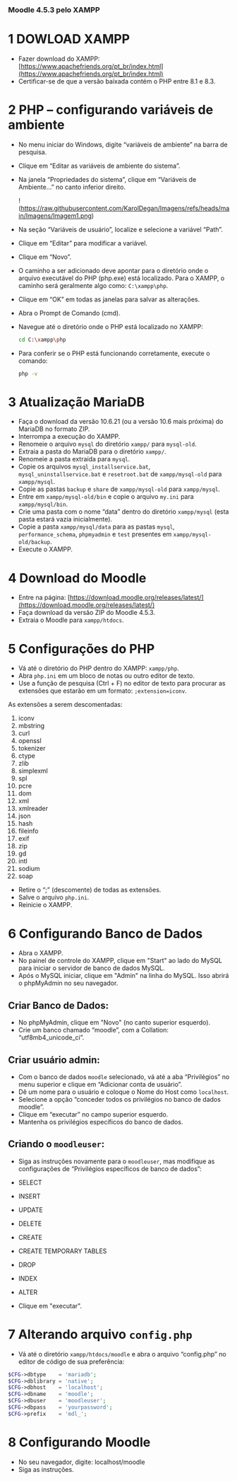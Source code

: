 ### Moodle 4.5.3 pelo XAMPP

# 1 DOWLOAD XAMPP
- Fazer download do XAMPP: [https://www.apachefriends.org/pt_br/index.html](https://www.apachefriends.org/pt_br/index.html)
- Certificar-se de que a versão baixada contém o PHP entre 8.1 e 8.3.

# 2 PHP – configurando variáveis de ambiente
- No menu iniciar do Windows, digite “variáveis de ambiente” na barra de pesquisa.
- Clique em “Editar as variáveis de ambiente do sistema”.
- Na janela “Propriedades do sistema”, clique em “Variáveis de Ambiente...” no canto inferior direito.

  !(https://raw.githubusercontent.com/KarolDegan/Imagens/refs/heads/main/Imagens/Imagem1.png)

- Na seção “Variáveis de usuário”, localize e selecione a variável “Path”.
- Clique em “Editar” para modificar a variável.
- Clique em “Novo”.
- O caminho a ser adicionado deve apontar para o diretório onde o arquivo executável do PHP (php.exe) está localizado. Para o XAMPP, o caminho será geralmente algo como: `C:\xampp\php`.
- Clique em “OK” em todas as janelas para salvar as alterações.
- Abra o Prompt de Comando (cmd).
- Navegue até o diretório onde o PHP está localizado no XAMPP: 
  ```bash
  cd C:\xampp\php
  
- Para conferir se o PHP está funcionando corretamente, execute o comando:
    ```bash 
    php -v

# 3 Atualização MariaDB
- Faça o download da versão 10.6.21 (ou a versão 10.6 mais próxima) do MariaDB no formato ZIP.
- Interrompa a execução do XAMPP.
- Renomeie o arquivo `mysql` do diretório `xampp/` para `mysql-old`.
- Extraia a pasta do MariaDB para o diretório `xampp/`.
- Renomeie a pasta extraída para `mysql`.
- Copie os arquivos `mysql_installservice.bat`, `mysql_uninstallservice.bat` e `resetroot.bat` de `xampp/mysql-old` para `xampp/mysql`.
- Copie as pastas `backup` e `share` de `xampp/mysql-old` para `xampp/mysql`.
- Entre em `xampp/mysql-old/bin` e copie o arquivo `my.ini` para `xampp/mysql/bin`.
- Crie uma pasta com o nome “data” dentro do diretório `xampp/mysql` (esta pasta estará vazia inicialmente).
- Copie a pasta `xampp/mysql/data` para as pastas `mysql`, `performance_schema`, `phpmyadmin` e `test` presentes em `xampp/mysql-old/backup`.
- Execute o XAMPP.

# 4 Download do Moodle
- Entre na página: [https://download.moodle.org/releases/latest/](https://download.moodle.org/releases/latest/)
- Faça download da versão ZIP do Moodle 4.5.3.
- Extraia o Moodle para `xampp/htdocs`.

# 5 Configurações do PHP
- Vá até o diretório do PHP dentro do XAMPP: `xampp/php`.
- Abra `php.ini` em um bloco de notas ou outro editor de texto.
- Use a função de pesquisa (Ctrl + F) no editor de texto para procurar as extensões que estarão em um formato: `;extension=iconv`.

As extensões a serem descomentadas:
1. iconv
2. mbstring
3. curl
4. openssl
5. tokenizer
6. ctype
7. zlib
8. simplexml
9. spl
10. pcre
11. dom
12. xml
13. xmlreader
14. json
15. hash
16. fileinfo
17. exif
18. zip
19. gd
20. intl
21. sodium
22. soap

- Retire o “;” (descomente) de todas as extensões.
- Salve o arquivo `php.ini`.
- Reinicie o XAMPP.

# 6 Configurando Banco de Dados
- Abra o XAMPP.
- No painel de controle do XAMPP, clique em "Start" ao lado do MySQL para iniciar o servidor de banco de dados MySQL.
- Após o MySQL iniciar, clique em "Admin" na linha do MySQL. Isso abrirá o phpMyAdmin no seu navegador.

## Criar Banco de Dados:
- No phpMyAdmin, clique em "Novo" (no canto superior esquerdo).
- Crie um banco chamado “moodle”, com a Collation: “utf8mb4_unicode_ci”.

## Criar usuário admin:
- Com o banco de dados `moodle` selecionado, vá até a aba “Privilégios” no menu superior e clique em “Adicionar conta de usuário”.
- Dê um nome para o usuário e coloque o Nome do Host como `localhost`.
- Selecione a opção “conceder todos os privilégios no banco de dados moodle”.
- Clique em “executar” no campo superior esquerdo.
- Mantenha os privilégios específicos do banco de dados.

## Criando o `moodleuser`:
- Siga as instruções novamente para o `moodleuser`, mas modifique as configurações de “Privilégios específicos de banco de dados”:
- SELECT
- INSERT
- UPDATE
- DELETE
- CREATE
- CREATE TEMPORARY TABLES
- DROP
- INDEX
- ALTER

- Clique em "executar".

# 7 Alterando arquivo `config.php`
- Vá até o diretório `xampp/htdocs/moodle` e abra o arquivo “config.php” no editor de código de sua preferência:
```php
$CFG->dbtype    = 'mariadb';
$CFG->dblibrary = 'native';
$CFG->dbhost    = 'localhost';
$CFG->dbname    = 'moodle';
$CFG->dbuser    = 'moodleuser';
$CFG->dbpass    = 'yourpassword';
$CFG->prefix    = 'mdl_';
```

# 8 Configurando Moodle
- No seu navegador, digite: localhost/moodle
- Siga as instruções.
